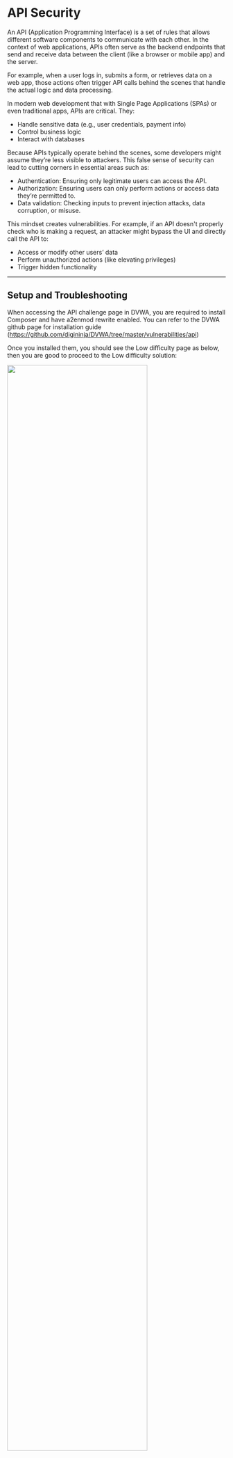 # API Security

An API (Application Programming Interface) is a set of rules that allows different software components to communicate with each other. In the context of web applications, APIs often serve as the backend endpoints that send and receive data between the client (like a browser or mobile app) and the server.

For example, when a user logs in, submits a form, or retrieves data on a web app, those actions often trigger API calls behind the scenes that handle the actual logic and data processing.

In modern web development that with Single Page Applications (SPAs) or even traditional apps, APIs are critical. They:
  - Handle sensitive data (e.g., user credentials, payment info)
  -	Control business logic
  -	Interact with databases
  
Because APIs typically operate behind the scenes, some developers might assume they’re less visible to attackers. This false sense of security can lead to cutting corners in essential areas such as:
  -	Authentication: Ensuring only legitimate users can access the API.
  -	Authorization: Ensuring users can only perform actions or access data they’re permitted to.
  -	Data validation: Checking inputs to prevent injection attacks, data corruption, or misuse.
  
This mindset creates vulnerabilities. For example, if an API doesn't properly check who is making a request, an attacker might bypass the UI and directly call the API to:
  -	Access or modify other users’ data
  -	Perform unauthorized actions (like elevating privileges)
  -	Trigger hidden functionality

---

## Setup and Troubleshooting

When accessing the API challenge page in DVWA, you are required to install Composer and have a2enmod rewrite enabled. You can refer to the DVWA github page for installation guide (https://github.com/digininja/DVWA/tree/master/vulnerabilities/api)

Once you installed them, you should see the Low difficulty page as below, then you are good to proceed to the Low difficulty solution:

<img src="./Screenshots/Screenshot1.png" width=80% height=80%><br><br>

However, you might as well encounter the problem where no user data was presented like mine:

<img src="./Screenshots/Screenshot2.png" width=80% height=80%><br><br>

**Here is the workaround: ([Skip](#low-difficulty) this if you don't have such problem)**

### What was happening?

This happened because when accessing the Low difficulty API Security challenge in DVWA, the browser attempted to fetch `/vulnerabilities/api/v2/user/` which resulted in a 404 Not Found error:

<img src="./Screenshots/Screenshot3.png" width=80% height=80%><br><br>

### Why didn't this work?

DVWA’s API backend is structured so that the actual API handler (PHP routing logic) lives inside a folder named `public`. Specifically `/var/www/html/DVWA/vulnerabilities/api/public/index.php`

<img src="./Screenshots/Screenshot4.png" width=80% height=80%><br><br>

But the browser was trying to call the API at `/vulnerabilities/api/v2/user/`. This URL skips the required `/public/` subdirectory, so Apache tried to look for a file or folder named `/v2/user/` directly inside `/api/`, which doesn’t exist and resulting in a 404.

Apache requires two things to handle clean URLs:
1.	`mod_rewrite` (which we have already enabled using the a2enmod rewrite command)
2.	A `.htaccess` file with rewrite rules to internally redirect pretty URLs to a front controller (the `index.php`)
   
Without a valid `.htaccess` file (which I don’t have one in the public folder for my case) and permission to use it, Apache can’t rewrite requests like `/v2/user/` to `index.php`, and thus fails to serve the API. 
<br><br>

### How to fix?

Create a `.htaccess` file at `/var/www/html/DVWA/vulnerabilities/api/public/` and includes the four lines:

```
RewriteEngine On
RewriteCond %{REQUEST_FILENAME} !-f
RewriteCond %{REQUEST_FILENAME} !-d
RewriteRule ^ index.php [QSA,L]
```

<img src="./Screenshots/Screenshot5.png" width=80% height=80%>

This tells Apache:
- If the URL isn’t a real file (!-f) or directory (!-d), rewrite the request to `index.php`, so PHP can route it.

<br><br>

Next, edit the Apache’s default site config located at `/etc/apache2/sites-available/000-default.conf`, add these lines inside the `<VirtualHost *:80>` block:

```
<Directory /var/www/html/DVWA/vulnerabilities/api/public>
    AllowOverride All
    Require all granted
</Directory>
```

<img src="./Screenshots/Screenshot6.png" width=80% height=80%>

<br><br>

Then, use `sudo systemctl restart apache2` to reload Apache.

Finally, edit the `/DVWA/vulnerabilities/api/source/low.php` file:

<img src="./Screenshots/Screenshot7.png" width=80% height=80%>

<img src="./Screenshots/Screenshot8.png" width=80% height=80%>

Change the URL inside the `get_users` function to `DVWA/vulnerabilities/api/public/v2/user/` and save it.

<br><br>

Back to browser and reload the DVWA page, it should be working fine now:

<img src="./Screenshots/Screenshot9.png" width=80% height=80%><br><br>

---

## Low Difficulty

Low difficulty is about the vulnerability of different versions of API existing in the web application. If we use `F12` to open the Network developer tools and refresh the page, we will see what calls have made to the API:

<img src="./Screenshots/Screenshot10.png" width=80% height=80%><br><br>

Here we have the `vulnerabilities/api/public/v2/user/` calls which clearly indicates that it's version 2 (v2) of the user API. The call returns a JSON object containing a list of user data in the Response tab:

<img src="./Screenshots/Screenshot11.png" width=80% height=80%><br><br>

However, the data returned here doesn’t seem particularly sensitive, we can try to change the version and see if we can find anything. Right click on the calls made and select `Edit and Resend` option:

<img src="./Screenshots/Screenshot12.png" width=80% height=80%>

<img src="./Screenshots/Screenshot13.png" width=80% height=80%><br><br>

Change the `v2` to `v1` and send the request again:

<img src="./Screenshots/Screenshot14.png" width=80% height=80%><br><br>

Here we go, a list of user data with hashed passwords. We can grab those hashes and use tool like CrackStation to crack the passwords:

<img src="./Screenshots/Screenshot15.png" width=80% height=80%><br><br>

Now we manage to crack the passwords of those users, which are `letmein`, `TonyHart`, and `Hartbeat` respectively:

<img src="./Screenshots/Screenshot16.png" width=80% height=80%><br><br>



